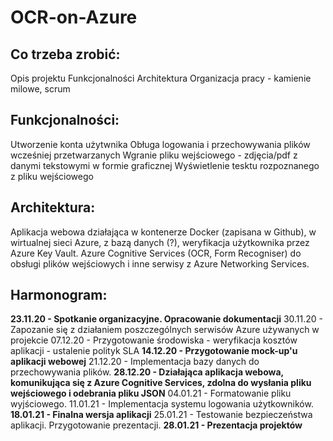 # OCR-on-Azure

## Co trzeba zrobić:
Opis projektu
Funkcjonalności
Architektura
Organizacja pracy - kamienie milowe, scrum

## Funkcjonalności:
Utworzenie konta użytwnika
Obługa logowania i przechowywania plików wcześniej przetwarzanych
Wgranie pliku wejściowego - zdjęcia/pdf z danymi tekstowymi w formie graficznej
Wyświetlenie tesktu rozpoznanego z pliku wejściowego

## Architektura:
Aplikacja webowa działająca w kontenerze Docker (zapisana w Github), w wirtualnej sieci Azure, z bazą danych (?), weryfikacja użytkownika przez Azure Key Vault.
Azure Cognitive Services (OCR, Form Recogniser) do obsługi plików wejściowych i inne serwisy z Azure Networking Services.

## Harmonogram:
**23.11.20 - Spotkanie organizacyjne. Opracowanie dokumentacji**
30.11.20 - Zapozanie się z działaniem poszczególnych serwisów Azure używanych w projekcie
07.12.20 - Przygotowanie środowiska - weryfikacja kosztów aplikacji - ustalenie polityk SLA
**14.12.20 - Przygotowanie mock-up'u aplikacji webowej**
21.12.20 - Implementacja bazy danych do przechowywania plików.
**28.12.20 - Działająca aplikacja webowa, komunikująca się z Azure Cognitive Services, zdolna do wysłania pliku wejściowego i odebrania pliku JSON**
04.01.21 - Formatowanie pliku wyjściowego.
11.01.21 - Implementacja systemu logowania użytkowników.
**18.01.21 - Finalna wersja aplikacji**
25.01.21 - Testowanie bezpieczeństwa aplikacji. Przygotowanie prezentacji.
**28.01.21 - Prezentacja projektów**




